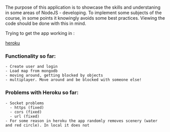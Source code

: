 The purpose of this application is to showcase the skills and understaning in some areas of NodeJS - developing. To implement some subjects of the course, in some points it knowingly avoids some best practices. Viewing the code should be done with this in mind.

Trying to get the app working in :

[heroku](https://sheltered-bastion-59048.herokuapp.com/)

### Functionality so far:
    - Create user and login
    - Load map from mongodb
    - moving around, getting blocked by objects
    - multiplayer. Move around and be blocked with someone else!


### Problems with Heroku so far:
    - Socket problems
      - https (fixed)
      - cors (fixed)
      - url (fixed)
    - For some reason in heroku the app randomly removes scenery (water and red circle). In local it does not
